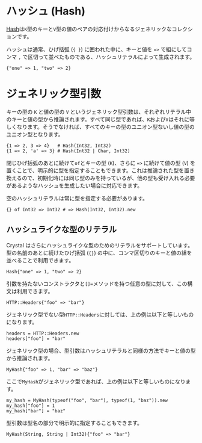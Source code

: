 # ハッシュ (Hash)

[Hash](http://crystal-lang.org/api/Hash.html)は`K`型のキーと`V`型の値のペアの対応付けからなるジェネリックなコレクションです。

ハッシュは通常、ひげ括弧 (`{ }`) に囲われた中に、キーと値を `=>` で組にしてコンマ `,` で区切って並べたものである、ハッシュリテラルによって生成されます。

```crystal
{"one" => 1, "two" => 2}
```

# ジェネリック型引数

キーの型の `K` と値の型の `V` というジェネリック型引数は、それぞれリテラル中のキーと値の型から推論されます。すべて同じ型であれば、`K`および`V`はそれに等しくなります。そうでなければ、すべてのキーの型のユニオン型ないし値の型のユニオン型となります。

```crystal
{1 => 2, 3 => 4}   # Hash(Int32, Int32)
{1 => 2, 'a' => 3} # Hash(Int32 | Char, Int32)
```

閉じひげ括弧のあとに続けて`of`とキーの型 (`K`)、さらに `=>` に続けて値の型 (`V`) を置くことで、明示的に型を指定することもできます。これは推論された型を置き換えるので、初期化時には同じ型のみを持っているが、他の型も受け入れる必要があるようなハッシュを生成したい場合に対応できます。

空のハッシュリテラルは常に型を指定する必要があります。
```crystal
{} of Int32 => Int32 # => Hash(Int32, Int32).new
```

## ハッシュライクな型のリテラル

Crystal はさらにハッシュライクな型のためのリテラルをサポートしています。型の名前のあとに続けたひげ括弧 (`{}`) の中に、コンマ区切りのキーと値の組を並べることで利用できます。

```crystal
Hash{"one" => 1, "two" => 2}
```

引数を持たないコンストラクタと`[]=`メソッドを持つ任意の型に対して、この構文は利用できます。

```crystal
HTTP::Headers{"foo" => "bar"}
```

ジェネリック型でない型`HTTP::Headers`に対しては、上の例は以下と等しいものになります。

```crystal
headers = HTTP::Headers.new
headers["foo"] = "bar"
```

ジェネリック型の場合、型引数はハッシュリテラルと同様の方法でキーと値の型から推論されます。

```crystal
MyHash{"foo" => 1, "bar" => "baz"}
```

ここで`MyHash`がジェネリック型であれば、上の例は以下と等しいものになります。

```crystal
my_hash = MyHash(typeof("foo", "bar"), typeof(1, "baz")).new
my_hash["foo"] = 1
my_hash["bar"] = "baz"
```

型引数は型名の部分で明示的に指定することもできます。

```crystal
MyHash(String, String | Int32){"foo" => "bar"}
```

